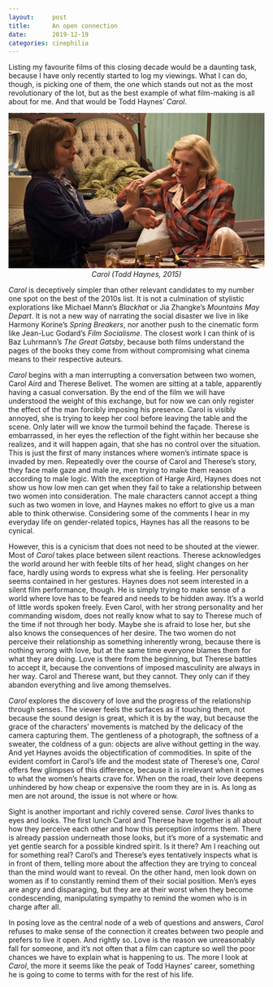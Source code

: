 ```yaml
---
layout:     post
title:      An open connection
date:       2019-12-19
categories: cinephilia
---
```


Listing my favourite films of this closing decade would be a daunting task,
because I have only recently started to log my viewings. What I can do, though,
is picking one of them, the one which stands out not as the most revolutionary
of the lot, but as the best example of what film-making is all about for me. And
that would be Todd Haynes’ *Carol*.

<!--more-->

<p align="center">
    <img src="/assets/images/2019-12-19-carol.png">
    <br>
    <em>Carol (Todd Haynes, 2015)</em>
</p>

*Carol* is deceptively simpler than other relevant candidates to my number one
spot on the best of the 2010s list. It is not a culmination of stylistic
explorations like Michael Mann’s *Blackhat* or Jia Zhangke’s *Mountains May
Depart*. It is not a new way of narrating the social disaster we live in like
Harmony Korine’s *Spring Breakers*, nor another push to the cinematic form like
Jean-Luc Godard’s *Film Socialisme*. The closest work I can think of is Baz
Luhrmann’s *The Great Gatsby*, because both films understand the pages of the
books they come from without compromising what cinema means to their respective
auteurs.

*Carol* begins with a man interrupting a conversation between two women, Carol
Aird and Therese Belivet. The women are sitting at a table, apparently having a
casual conversation. By the end of the film we will have understood the weight
of this exchange, but for now we can only register the effect of the man
forcibly imposing his presence. Carol is visibly annoyed, she is trying to keep
her cool before leaving the table and the scene. Only later will we know the
turmoil behind the façade. Therese is embarrassed, in her eyes the reflection of
the fight within her because she realizes, and it will happen again, that she
has no control over the situation. This is just the first of many instances
where women’s intimate space is invaded by men. Repeatedly over the course of
Carol and Therese’s story, they face male gaze and male ire, men trying to make
them reason according to male logic. With the exception of Harge Aird, Haynes
does not show us how low men can get when they fail to take a relationship
between two women into consideration. The male characters cannot accept a thing
such as two women in love, and Haynes makes no effort to give us a man able to
think otherwise. Considering some of the comments I hear in my everyday life on
gender-related topics, Haynes has all the reasons to be cynical.

However, this is a cynicism that does not need to be shouted at the viewer. Most
of *Carol* takes place between silent reactions. Therese acknowledges the world
around her with feeble tilts of her head, slight changes on her face, hardly
using words to express what she is feeling. Her personality seems contained in
her gestures. Haynes does not seem interested in a silent film performance,
though. He is simply trying to make sense of a world where love has to be feared
and needs to be hidden away. It’s a world of little words spoken freely. Even
Carol, with her strong personality and her commanding wisdom, does not really
know what to say to Therese much of the time if not through her body. Maybe she
is afraid to lose her, but she also knows the consequences of her desire. The
two women do not perceive their relationship as something inherently wrong,
because there is nothing wrong with love, but at the same time everyone blames
them for what they are doing. Love is there from the beginning, but Therese
battles to accept it, because the conventions of imposed masculinity are always
in her way. Carol and Therese want, but they cannot. They only can if they
abandon everything and live among themselves.

*Carol* explores the discovery of love and the progress of the relationship
through senses. The viewer feels the surfaces as if touching them, not because
the sound design is great, which it is by the way, but because the grace of the
characters’ movements is matched by the delicacy of the camera capturing them.
The gentleness of a photograph, the softness of a sweater, the coldness of a
gun: objects are alive without getting in the way. And yet Haynes avoids the
objectification of commodities. In spite of the evident comfort in Carol’s life
and the modest state of Therese’s one, *Carol* offers few glimpses of this
difference, because it is irrelevant when it comes to what the women’s hearts
crave for. When on the road, their love deepens unhindered by how cheap or
expensive the room they are in is. As long as men are not around, the issue is
not where or how.

Sight is another important and richly covered sense. *Carol* lives thanks to
eyes and looks. The first lunch Carol and Therese have together is all about how
they perceive each other and how this perception informs them. There is already
passion underneath those looks, but it’s more of a systematic and yet gentle
search for a possible kindred spirit. Is it there? Am I reaching out for
something real? Carol’s and Therese’s eyes tentatively inspects what is in front
of them, telling more about the affection they are trying to conceal than the
mind would want to reveal. On the other hand, men look down on women as if to
constantly remind them of their social position. Men’s eyes are angry and
disparaging, but they are at their worst when they become condescending,
manipulating sympathy to remind the women who is in charge after all.

In posing love as the central node of a web of questions and answers, *Carol*
refuses to make sense of the connection it creates between two people and
prefers to live it open. And rightly so. Love is the reason we unreasonably fall
for someone, and it’s not often that a film can capture so well the poor chances
we have to explain what is happening to us. The more I look at *Carol*, the more
it seems like the peak of Todd Haynes’ career, something he is going to come to
terms with for the rest of his life.
